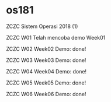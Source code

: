 # os181
ZCZC Sistem Operasi 2018 (1)

ZCZC W01 Telah mencoba demo Week01

ZCZC W02 Week02 Demo: done!

ZCZC W03 Week03 Demo: done!

ZCZC W04 Week04 Demo: done!

ZCZC W05 Week05 Demo: done!

ZCZC W06 Week06 Demo: done!
